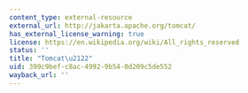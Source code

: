 ```yaml
---
content_type: external-resource
external_url: http://jakarta.apache.org/tomcat/
has_external_license_warning: true
license: https://en.wikipedia.org/wiki/All_rights_reserved
status: ''
title: "Tomcat\u2122"
uid: 399c9bef-c8ac-4992-9b54-0d209c5de552
wayback_url: ''
---
```

